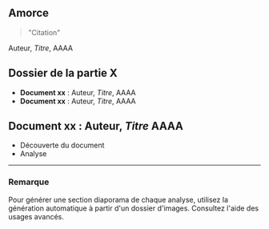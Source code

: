 ## Amorce

> "Citation"

Auteur, _Titre_, AAAA

## Dossier de la partie X

+ **Document xx** : Auteur, _Titre_, AAAA
+ **Document xx** : Auteur, _Titre_, AAAA

## Document xx : Auteur, _Titre_ AAAA

+ Découverte du document
+ Analyse

---

### Remarque

Pour générer une section diaporama de chaque analyse, utilisez la génération automatique à partir d'un 
dossier d'images. Consultez l'aide des usages avancés.
